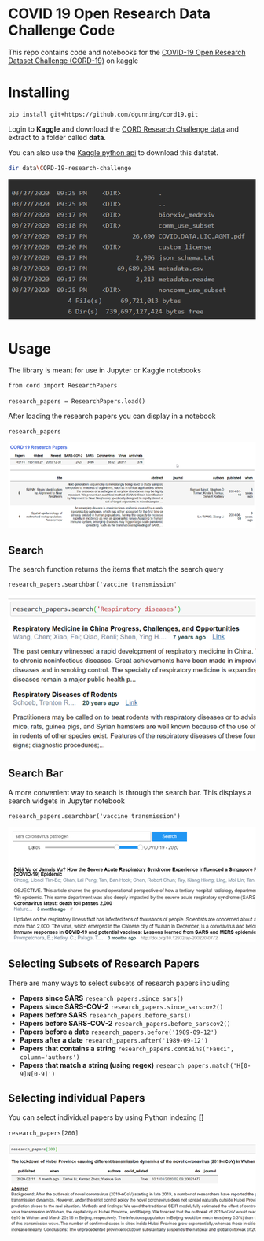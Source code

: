# COVID 19 Open Research Data Challenge Code
This repo contains code and notebooks for the [COVID-19 Open Research Dataset Challenge (CORD-19)](https://www.kaggle.com/allen-institute-for-ai/CORD-19-research-challenge)
on kaggle

# Installing

```{bash}
pip install git+https://github.com/dgunning/cord19.git
```

Login to **Kaggle** and download the [CORD Research Challenge data](https://www.kaggle.com/allen-institute-for-ai/CORD-19-research-challenge)
and extract to a folder called **data**. 

You can also use the [Kaggle python api](https://github.com/Kaggle/kaggle-api) to download this datatet.

```bash
dir data\CORD-19-research-challenge
```
![Data directory](images/datadir.png)

# Usage
The library is meant for use in Jupyter or Kaggle notebooks
```{python}
from cord import ResearchPapers

research_papers = ResearchPapers.load()
```
After loading the research papers you can display in a notebook

```{python}
research_papers
```
![Show research paper](images/research_papers.png)

## Search
The search function returns the items that match the search query
```{python}
research_papers.searchbar('vaccine transmission'
```
![Cord Searchbar](images/search.png)

## Search Bar
A more convenient way to search is through the search bar. This displays a search widgets in Jupyter notebook
```{python}
research_papers.searchbar('vaccine transmission')
```
![Cord Searchbar](images/interactivesearch.png)

## Selecting Subsets of Research Papers
There are many ways to select subsets of research papers including

- **Papers since SARS** `research_papers.since_sars()`
- **Papers since SARS-COV-2** `research_papers.since_sarscov2()`
- **Papers before SARS** `research_papers.before_sars()`
- **Papers before SARS-COV-2** `research_papers.before_sarscov2()`
- **Papers before a date** `research_papers.before('1989-09-12')`
- **Papers after a date** `research_papers.after('1989-09-12')`
- **Papers that contains a string** `research_papers.contains("Fauci", column='authors')`
- **Papers that match a string (using regex)** `research_papers.match('H[0-9]N[0-9]')`

## Selecting individual Papers
You can select individual papers by using Python indexing **[]**

`research_papers[200]`

![Show research paper](images/research_papers_200.png)
